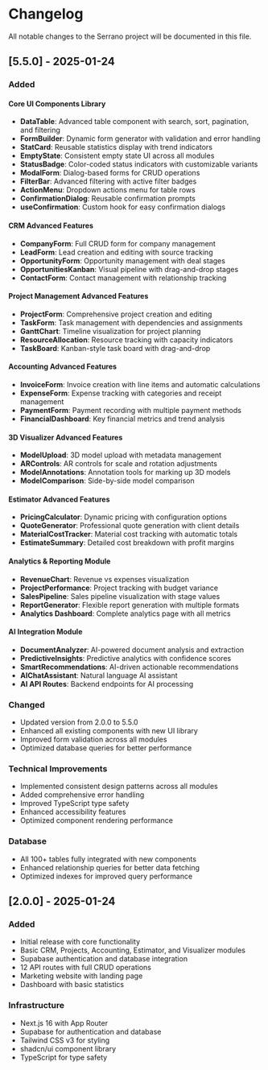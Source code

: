 # Changelog

All notable changes to the Serrano project will be documented in this file.

## [5.5.0] - 2025-01-24

### Added

#### Core UI Components Library
- **DataTable**: Advanced table component with search, sort, pagination, and filtering
- **FormBuilder**: Dynamic form generator with validation and error handling
- **StatCard**: Reusable statistics display with trend indicators
- **EmptyState**: Consistent empty state UI across all modules
- **StatusBadge**: Color-coded status indicators with customizable variants
- **ModalForm**: Dialog-based forms for CRUD operations
- **FilterBar**: Advanced filtering with active filter badges
- **ActionMenu**: Dropdown actions menu for table rows
- **ConfirmationDialog**: Reusable confirmation prompts
- **useConfirmation**: Custom hook for easy confirmation dialogs

#### CRM Advanced Features
- **CompanyForm**: Full CRUD form for company management
- **LeadForm**: Lead creation and editing with source tracking
- **OpportunityForm**: Opportunity management with deal stages
- **OpportunitiesKanban**: Visual pipeline with drag-and-drop stages
- **ContactForm**: Contact management with relationship tracking

#### Project Management Advanced Features
- **ProjectForm**: Comprehensive project creation and editing
- **TaskForm**: Task management with dependencies and assignments
- **GanttChart**: Timeline visualization for project planning
- **ResourceAllocation**: Resource tracking with capacity indicators
- **TaskBoard**: Kanban-style task board with drag-and-drop

#### Accounting Advanced Features
- **InvoiceForm**: Invoice creation with line items and automatic calculations
- **ExpenseForm**: Expense tracking with categories and receipt management
- **PaymentForm**: Payment recording with multiple payment methods
- **FinancialDashboard**: Key financial metrics and trend analysis

#### 3D Visualizer Advanced Features
- **ModelUpload**: 3D model upload with metadata management
- **ARControls**: AR controls for scale and rotation adjustments
- **ModelAnnotations**: Annotation tools for marking up 3D models
- **ModelComparison**: Side-by-side model comparison

#### Estimator Advanced Features
- **PricingCalculator**: Dynamic pricing with configuration options
- **QuoteGenerator**: Professional quote generation with client details
- **MaterialCostTracker**: Material cost tracking with automatic totals
- **EstimateSummary**: Detailed cost breakdown with profit margins

#### Analytics & Reporting Module
- **RevenueChart**: Revenue vs expenses visualization
- **ProjectPerformance**: Project tracking with budget variance
- **SalesPipeline**: Sales pipeline visualization with stage values
- **ReportGenerator**: Flexible report generation with multiple formats
- **Analytics Dashboard**: Complete analytics page with all metrics

#### AI Integration Module
- **DocumentAnalyzer**: AI-powered document analysis and extraction
- **PredictiveInsights**: Predictive analytics with confidence scores
- **SmartRecommendations**: AI-driven actionable recommendations
- **AIChatAssistant**: Natural language AI assistant
- **AI API Routes**: Backend endpoints for AI processing

### Changed
- Updated version from 2.0.0 to 5.5.0
- Enhanced all existing components with new UI library
- Improved form validation across all modules
- Optimized database queries for better performance

### Technical Improvements
- Implemented consistent design patterns across all modules
- Added comprehensive error handling
- Improved TypeScript type safety
- Enhanced accessibility features
- Optimized component rendering performance

### Database
- All 100+ tables fully integrated with new components
- Enhanced relationship queries for better data fetching
- Optimized indexes for improved query performance

## [2.0.0] - 2025-01-24

### Added
- Initial release with core functionality
- Basic CRM, Projects, Accounting, Estimator, and Visualizer modules
- Supabase authentication and database integration
- 12 API routes with full CRUD operations
- Marketing website with landing page
- Dashboard with basic statistics

### Infrastructure
- Next.js 16 with App Router
- Supabase for authentication and database
- Tailwind CSS v3 for styling
- shadcn/ui component library
- TypeScript for type safety

